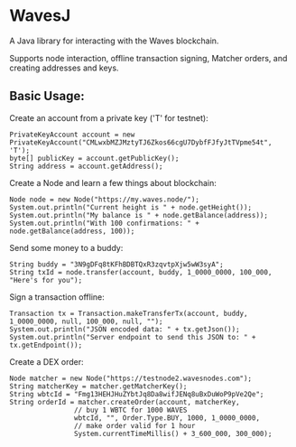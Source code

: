 # WavesJ
A Java library for interacting with the Waves blockchain.

Supports node interaction, offline transaction signing, Matcher orders, and creating addresses and keys.

## Basic Usage:
Create an account from a private key ('T' for testnet):
```
PrivateKeyAccount account = new PrivateKeyAccount("CMLwxbMZJMztyTJ6Zkos66cgU7DybfFJfyJtTVpme54t", 'T');
byte[] publicKey = account.getPublicKey();
String address = account.getAddress();
```

Create a Node and learn a few things about blockchain:
```
Node node = new Node("https://my.waves.node/");
System.out.println("Current height is " + node.getHeight());
System.out.println("My balance is " + node.getBalance(address));
System.out.println("With 100 confirmations: " + node.getBalance(address, 100));
```

Send some money to a buddy:
```
String buddy = "3N9gDFq8tKFhBDBTQxR3zqvtpXjw5wW3syA";
String txId = node.transfer(account, buddy, 1_0000_0000, 100_000, "Here's for you");
```

Sign a transaction offline:
```
Transaction tx = Transaction.makeTransferTx(account, buddy, 1_0000_0000, null, 100_000, null, "");
System.out.println("JSON encoded data: " + tx.getJson());
System.out.println("Server endpoint to send this JSON to: " + tx.getEndpoint());
```

Create a DEX order:
```
Node matcher = new Node("https://testnode2.wavesnodes.com");
String matcherKey = matcher.getMatcherKey();
String wbtcId = "Fmg13HEHJHuZYbtJq8Da8wifJENq8uBxDuWoP9pVe2Qe";
String orderId = matcher.createOrder(account, matcherKey,
                // buy 1 WBTC for 1000 WAVES
                wbtcId, "", Order.Type.BUY, 1000, 1_0000_0000,
                // make order valid for 1 hour
                System.currentTimeMillis() + 3_600_000, 300_000);
```
